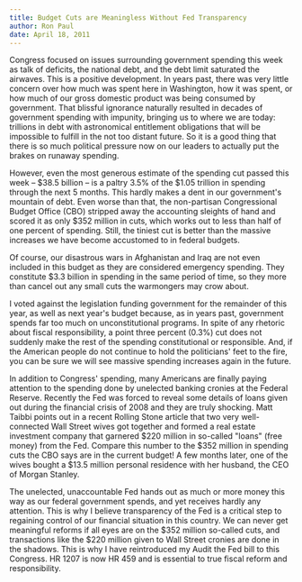 ```yaml
---
title: Budget Cuts are Meaningless Without Fed Transparency
author: Ron Paul
date: April 18, 2011
---
```


Congress focused on issues surrounding government spending this week as
talk of deficits, the national debt, and the debt limit saturated the
airwaves. This is a positive development. In years past, there was very
little concern over how much was spent here in Washington, how it was
spent, or how much of our gross domestic product was being consumed by
government. That blissful ignorance naturally resulted in decades of
government spending with impunity, bringing us to where we are today:
trillions in debt with astronomical entitlement obligations that will
be impossible to fulfill in the not too distant future. So it is a good
thing that there is so much political pressure now on our leaders to
actually put the brakes on runaway spending.

However, even the most generous estimate of the spending cut passed
this week – \$38.5 billion – is a paltry 3.5% of the \$1.05 trillion in
spending through the next 5 months. This hardly makes a dent in our
government's mountain of debt. Even worse than that, the non-partisan
Congressional Budget Office (CBO) stripped away the accounting sleights
of hand and scored it as only \$352 million in cuts, which works out to
less than half of one percent of spending. Still, the tiniest cut is
better than the massive increases we have become accustomed to in
federal budgets.

Of course, our disastrous wars in Afghanistan and Iraq are not even
included in this budget as they are considered emergency spending. They
constitute \$3.3 billion in spending in the same period of time, so
they more than cancel out any small cuts the warmongers may crow about.

I voted against the legislation funding government for the remainder of
this year, as well as next year's budget because, as in years past,
government spends far too much on unconstitutional programs. In spite
of any rhetoric about fiscal responsibility, a point three percent
(0.3%) cut does not suddenly make the rest of the spending
constitutional or responsible. And, if the American people do not
continue to hold the politicians' feet to the fire, you can be sure we
will see massive spending increases again in the future.

In addition to Congress' spending, many Americans are finally paying
attention to the spending done by unelected banking cronies at the
Federal Reserve. Recently the Fed was forced to reveal some details of
loans given out during the financial crisis of 2008 and they are truly
shocking. Matt Taibbi points out in a recent Rolling Stone article that
two very well-connected Wall Street wives got together and formed a
real estate investment company that garnered \$220 million in so-called
"loans" (free money) from the Fed. Compare this number to the \$352
million in spending cuts the CBO says are in the current budget! A few
months later, one of the wives bought a \$13.5 million personal
residence with her husband, the CEO of Morgan Stanley.

The unelected, unaccountable Fed hands out as much or more money this
way as our federal government spends, and yet receives hardly any
attention. This is why I believe transparency of the Fed is a critical
step to regaining control of our financial situation in this country.
We can never get meaningful reforms if all eyes are on the \$352
million so-called cuts, and transactions like the \$220 million given
to Wall Street cronies are done in the shadows. This is why I have
reintroduced my Audit the Fed bill to this Congress. HR 1207 is now HR
459 and is essential to true fiscal reform and responsibility.
